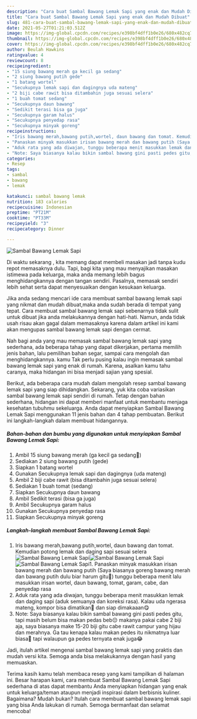 ```yaml
---
description: "Cara buat Sambal Bawang Lemak Sapi yang enak dan Mudah Dibuat"
title: "Cara buat Sambal Bawang Lemak Sapi yang enak dan Mudah Dibuat"
slug: 481-cara-buat-sambal-bawang-lemak-sapi-yang-enak-dan-mudah-dibuat
date: 2021-05-27T01:21:03.512Z
image: https://img-global.cpcdn.com/recipes/e398bf4dff1b0e26/680x482cq70/sambal-bawang-lemak-sapi-foto-resep-utama.jpg
thumbnail: https://img-global.cpcdn.com/recipes/e398bf4dff1b0e26/680x482cq70/sambal-bawang-lemak-sapi-foto-resep-utama.jpg
cover: https://img-global.cpcdn.com/recipes/e398bf4dff1b0e26/680x482cq70/sambal-bawang-lemak-sapi-foto-resep-utama.jpg
author: Beulah Hawkins
ratingvalue: 4
reviewcount: 8
recipeingredient:
- "15 siung bawang merah ga kecil ga sedang"
- "2 siung bawang putih gede"
- "1 batang wortel"
- "Secukupnya lemak sapi dan dagingnya uda mateng"
- "2 biji cabe rawit bisa ditambahin juga sesuai selera"
- "1 buah tomat sedang"
- "Secukupnya daun bawang"
- "Sedikit terasi bisa ga juga"
- "Secukupnya garam halus"
- "Secukupnya penyedap rasa"
- "Secukupnya minyak goreng"
recipeinstructions:
- "Iris bawang merah,bawang putih,wortel, daun bawang dan tomat. Kemudian potong lemak dan daging sapi sesuai selera"
- "Panaskan minyak masukkan irisan bawang merah dan bawang putih (Saya biasanya goreng bawang merah dan bawang putih dulu biar harum gitu🤣) tunggu beberapa menit lalu masukkan irisan wortel, daun bawang, tomat, garam, cabe, dan penyedap rasa"
- "Aduk rata yang ada diwajan, tunggu beberapa menit masukkan lemak dan daging sapi (aduk semuanya dan koreksi rasa). Kalau uda ngerasa mateng, kompor bisa dimatikan🤭 dan siap dimakaaan😋"
- "Note: Saya biasanya kalau bikin sambal bawang gini pasti pedes gitu, tapi masih belum bisa makan pedas beb😔 makanya pakai cabe 2 biji aja, saya biasanya make 15-20 biji gitu cabe rawit campur yang hijau dan merahnya. Ga tau kenapa kalau makan pedes itu nikmatnya luar biasa🤭 tapi walaupun ga pedes ternyata enak juga😂"
categories:
- Resep
tags:
- sambal
- bawang
- lemak

katakunci: sambal bawang lemak 
nutrition: 183 calories
recipecuisine: Indonesian
preptime: "PT21M"
cooktime: "PT33M"
recipeyield: "3"
recipecategory: Dinner

---
```



![Sambal Bawang Lemak Sapi](https://img-global.cpcdn.com/recipes/e398bf4dff1b0e26/680x482cq70/sambal-bawang-lemak-sapi-foto-resep-utama.jpg)

Di waktu  sekarang , kita memang dapat membeli masakan jadi tanpa kudu repot memasaknya dulu. Tapi, bagi kita yang mau menyajikan masakan istimewa pada keluarga, maka anda memang lebih bagus menghidangkannya dengan tangan sendiri. Pasalnya, memasak sendiri lebih sehat serta dapat menyesuaikan dengan kesukaan keluarga.

Jika anda sedang mencari ide cara membuat sambal bawang lemak sapi yang nikmat dan mudah dibuat,maka anda sudah berada di tempat yang tepat. Cara membuat sambal bawang lemak sapi  sebenarnya tidak sulit untuk dibuat jika anda melakukannya dengan hati-hati. Namun, anda tidak usah risau akan gagal dalam memasaknya 
karena dalam artikel ini kami akan mengupas sambal bawang lemak sapi dengan cermat.  



Nah bagi anda yang mau memasak sambal bawang lemak sapi yang sederhana, ada beberapa tahap yang dapat dikerjakan, pertama memilih jenis bahan, lalu pemilihan bahan segar, sampai cara mengolah dan menghidangkannya. kamu Tak perlu pusing kalau ingin memasak sambal bawang lemak sapi yang enak di rumah. Karena, asalkan kamu  tahu caranya, maka hidangan ini bisa menjadi sajian yang spesial.

Berikut, ada beberapa cara mudah dalam mengolah resep sambal bawang lemak sapi yang siap dihidangkan. Sekarang, yuk kita coba variasikan sambal bawang lemak sapi sendiri di rumah. Tetap dengan bahan sederhana, hidangan ini dapat memberi manfaat untuk membantu menjaga kesehatan tubuhmu sekeluarga. Anda dapat menyiapkan Sambal Bawang Lemak Sapi menggunakan 11 jenis bahan dan 4 tahap pembuatan. Berikut ini langkah-langkah dalam membuat hidangannya.

<!--inarticleads1-->

##### Bahan-bahan dan bumbu yang digunakan untuk menyiapkan Sambal Bawang Lemak Sapi:

1. Ambil 15 siung bawang merah (ga kecil ga sedang🤭)
1. Sediakan 2 siung bawang putih (gede)
1. Siapkan 1 batang wortel
1. Gunakan Secukupnya lemak sapi dan dagingnya (uda mateng)
1. Ambil 2 biji cabe rawit (bisa ditambahin juga sesuai selera)
1. Sediakan 1 buah tomat (sedang)
1. Siapkan Secukupnya daun bawang
1. Ambil Sedikit terasi (bisa ga juga)
1. Ambil Secukupnya garam halus
1. Gunakan Secukupnya penyedap rasa
1. Siapkan Secukupnya minyak goreng




<!--inarticleads2-->

##### Langkah-langkah membuat Sambal Bawang Lemak Sapi:

1. Iris bawang merah,bawang putih,wortel, daun bawang dan tomat. Kemudian potong lemak dan daging sapi sesuai selera
<img src="https://img-global.cpcdn.com/steps/9baf72656e08844c/160x128cq70/sambal-bawang-lemak-sapi-langkah-memasak-1-foto.jpg" alt="Sambal Bawang Lemak Sapi"><img src="https://img-global.cpcdn.com/steps/6f95333c70ccdbbc/160x128cq70/sambal-bawang-lemak-sapi-langkah-memasak-1-foto.jpg" alt="Sambal Bawang Lemak Sapi"><img src="https://img-global.cpcdn.com/steps/8d438070f4269ea2/160x128cq70/sambal-bawang-lemak-sapi-langkah-memasak-1-foto.jpg" alt="Sambal Bawang Lemak Sapi">1. Panaskan minyak masukkan irisan bawang merah dan bawang putih (Saya biasanya goreng bawang merah dan bawang putih dulu biar harum gitu🤣) tunggu beberapa menit lalu masukkan irisan wortel, daun bawang, tomat, garam, cabe, dan penyedap rasa
1. Aduk rata yang ada diwajan, tunggu beberapa menit masukkan lemak dan daging sapi (aduk semuanya dan koreksi rasa). Kalau uda ngerasa mateng, kompor bisa dimatikan🤭 dan siap dimakaaan😋
1. Note: Saya biasanya kalau bikin sambal bawang gini pasti pedes gitu, tapi masih belum bisa makan pedas beb😔 makanya pakai cabe 2 biji aja, saya biasanya make 15-20 biji gitu cabe rawit campur yang hijau dan merahnya. Ga tau kenapa kalau makan pedes itu nikmatnya luar biasa🤭 tapi walaupun ga pedes ternyata enak juga😂




Jadi, itulah artikel mengenai  sambal bawang lemak sapi  yang praktis dan mudah versi kita. Semoga anda bisa melakukannya dengan hasil yang memuaskan. 

Terima kasih kamu telah membaca resep yang kami tampilkan di halaman ini. Besar harapan kami, cara membuat  Sambal Bawang Lemak Sapi sederhana di atas dapat membantu Anda menyiapkan hidangan yang enak untuk keluarga/teman ataupun menjadi inspirasi dalam berbisnis kuliner. Bagaimana? Mudah bukan? Itulah cara membuat sambal bawang lemak sapi yang bisa Anda lakukan di rumah. Semoga bermanfaat dan selamat mencoba!

